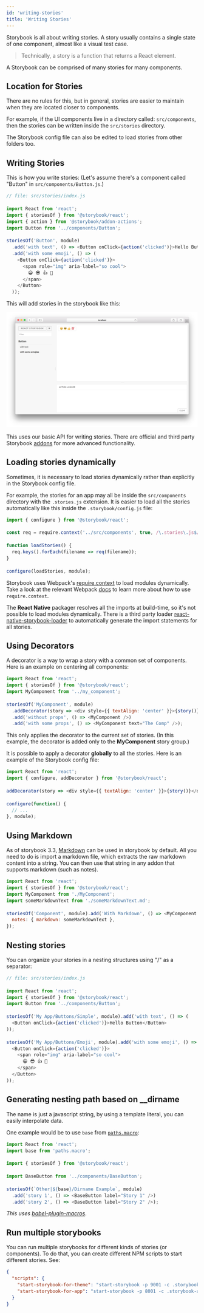 ```yaml
---
id: 'writing-stories'
title: 'Writing Stories'
---
```


Storybook is all about writing stories. A story usually contains a single state of one component, almost like a visual test case.

> Technically, a story is a function that returns a React element.

A Storybook can be comprised of many stories for many components.

## Location for Stories

There are no rules for this, but in general, stories are easier to maintain when they are located closer to components.

For example, if the UI components live in a directory called: `src/components`, then the stories can be written inside the `src/stories` directory.

The Storybook config file can also be edited to load stories from other folders too.

## Writing Stories

This is how you write stories:
(Let's assume there's a component called "Button" in `src/components/Button.js`.)

```js
// file: src/stories/index.js

import React from 'react';
import { storiesOf } from '@storybook/react';
import { action } from '@storybook/addon-actions';
import Button from '../components/Button';

storiesOf('Button', module)
  .add('with text', () => <Button onClick={action('clicked')}>Hello Button</Button>)
  .add('with some emoji', () => (
    <Button onClick={action('clicked')}>
      <span role="img" aria-label="so cool">
        😀 😎 👍 💯
      </span>
    </Button>
  ));
```

This will add stories in the storybook like this:

![Basic stories](../static/basic-stories.png)

This uses our basic API for writing stories. There are official and third party Storybook [addons](/addons/introduction) for more advanced functionality.

## Loading stories dynamically

Sometimes, it is necessary to load stories dynamically rather than explicitly in the Storybook config file.

For example, the stories for an app may all be inside the `src/components` directory with the `.stories.js` extension. It is easier to load all the stories automatically like this inside the `.storybook/config.js` file:

```js
import { configure } from '@storybook/react';

const req = require.context('../src/components', true, /\.stories\.js$/);

function loadStories() {
  req.keys().forEach(filename => req(filename));
}

configure(loadStories, module);
```

Storybook uses Webpack's [require.context](https://webpack.js.org/guides/dependency-management/#require-context) to load modules dynamically. Take a look at the relevant Webpack [docs](https://webpack.js.org/guides/dependency-management/#require-context) to learn more about how to use `require.context`.

The **React Native** packager resolves all the imports at build-time, so it's not possible to load modules dynamically. There is a third party loader  [react-native-storybook-loader](https://github.com/elderfo/react-native-storybook-loader) to automatically generate the import statements for all stories.

## Using Decorators

A decorator is a way to wrap a story with a common set of components. Here is an example on centering all components:

```js
import React from 'react';
import { storiesOf } from '@storybook/react';
import MyComponent from '../my_component';

storiesOf('MyComponent', module)
  .addDecorator(story => <div style={{ textAlign: 'center' }}>{story()}</div>)
  .add('without props', () => <MyComponent />)
  .add('with some props', () => <MyComponent text="The Comp" />);
```

This only applies the decorator to the current set of stories. (In this example, the decorator is added only to the **MyComponent** story group.)

It is possible to apply a decorator **globally** to all the stories. Here is an example of the Storybook config file:

```js
import React from 'react';
import { configure, addDecorator } from '@storybook/react';

addDecorator(story => <div style={{ textAlign: 'center' }}>{story()}</div>);

configure(function() {
  // ...
}, module);
```

## Using Markdown

As of storybook 3.3, [Markdown](https://github.com/adam-p/markdown-here/wiki/Markdown-Cheatsheet) can be used in storybook by default. All you need to do is import a markdown file, which extracts the raw markdown content into a string. You can then use that string in any addon that supports markdown (such as notes).

```js
import React from 'react';
import { storiesOf } from '@storybook/react';
import MyComponent from './MyComponent';
import someMarkdownText from './someMarkdownText.md';

storiesOf('Component', module).add('With Markdown', () => <MyComponent />, {
  notes: { markdown: someMarkdownText },
});
```

## Nesting stories

You can organize your stories in a nesting structures using "/" as a separator:

```js
// file: src/stories/index.js

import React from 'react';
import { storiesOf } from '@storybook/react';
import Button from '../components/Button';

storiesOf('My App/Buttons/Simple', module).add('with text', () => (
  <Button onClick={action('clicked')}>Hello Button</Button>
));

storiesOf('My App/Buttons/Emoji', module).add('with some emoji', () => (
  <Button onClick={action('clicked')}>
    <span role="img" aria-label="so cool">
      😀 😎 👍 💯
    </span>
  </Button>
));
```

## Generating nesting path based on \_\_dirname

The name is just a javascript string, by using a template literal, you can easily interpolate data.

One example would be to use `base` from [`paths.macro`](https://github.com/storybooks/paths.macro):

```js
import React from 'react';
import base from 'paths.macro';

import { storiesOf } from '@storybook/react';

import BaseButton from '../components/BaseButton';

storiesOf(`Other|${base}/Dirname Example`, module)
  .add('story 1', () => <BaseButton label="Story 1" />)
  .add('story 2', () => <BaseButton label="Story 2" />);
```

_This uses [babel-plugin-macros](https://github.com/kentcdodds/babel-plugin-macros)_.

## Run multiple storybooks

You can run multiple storybooks for different kinds of stories (or components). To do that, you can create different NPM scripts to start different stories. See:

```json
{
  "scripts": {
    "start-storybook-for-theme": "start-storybook -p 9001 -c .storybook-theme",
    "start-storybook-for-app": "start-storybook -p 8001 -c .storybook-app"
  }
}
```
